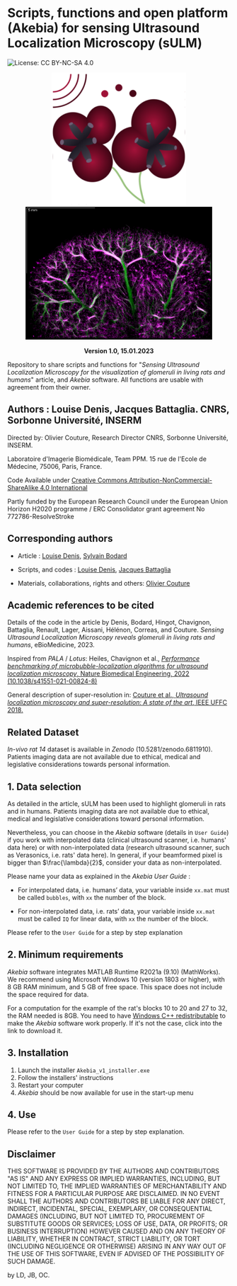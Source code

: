 # Scripts, functions and open platform (Akebia) for sensing Ultrasound Localization Microscopy (sULM)

![License: CC BY-NC-SA 4.0](https://img.shields.io/badge/License-CC%20BY--NC--SA%204.0-lightgrey.svg)

<p align="center">
<img src="/Images/logo_akebia.png" height="300">
<img src="/Images/Rat14Kidney_Density.png" height="300">
</p>
<p align = "center">
<b>Version 1.0, 15.01.2023</b>
</p>

Repository to share scripts and functions for "_Sensing Ultrasound Localization Microscopy for the visualization of glomeruli in living rats and humans_" article, and <em>Akebia</em> software. All functions are usable with agreement from their owner.

## Authors : Louise Denis, Jacques Battaglia. CNRS, Sorbonne Université, INSERM 
Directed by: Olivier Couture, Research Director CNRS, Sorbonne Université, INSERM.

Laboratoire d'Imagerie Biomédicale, Team PPM. 15 rue de l'Ecole de Médecine, 75006, Paris, France.

Code Available under [Creative Commons Attribution-NonCommercial-ShareAlike 4.0 International](https://creativecommons.org/licenses/by-nc-sa/4.0/)  

Partly funded by the European Research Council under the European Union Horizon H2020 programme / ERC Consolidator grant agreement No 772786-ResolveStroke

## Corresponding authors
* Article : [Louise Denis](mailto:louise.denis@sorbonne-universite.fr), [Sylvain Bodard](mailto:sylvain.bodard@aphp.fr) 

* Scripts, and codes : [Louise Denis](mailto:louise.denis@sorbonne-universite.fr), [Jacques Battaglia](mailto:jacques.battaglia@sorbonne-universite.fr)

* Materials, collaborations, rights and others: [Olivier Couture](mailto:olivier.couture@sorbonne-universite.fr)

## Academic references to be cited
Details of the code in the article by Denis, Bodard, Hingot, Chavignon, Battaglia, Renault, Lager, Aissani, Hélénon, Correas, and Couture. _Sensing Ultrasound Localization Microscopy reveals glomeruli in living rats and humans_, eBioMedicine, 2023. 

Inspired from <em>PALA</em> / <em>Lotus</em>: Heiles, Chavignon et al., [_Performance benchmarking of microbubble-localization algorithms for ultrasound localization microscopy_, Nature Biomedical Engineering, 2022 (10.1038/s41551-021-00824-8)](https://www.nature.com/articles/s41551-021-00824-8)

General description of super-resolution in: [Couture et al., _Ultrasound localization microscopy and super-resolution: A state of the art_, IEEE UFFC 2018.](https://doi.org/10.1109/TUFFC.2018.2850811)

## Related Dataset
_In-vivo rat 14_ dataset is available in <em>Zenodo</em> (10.5281/zenodo.6811910). Patients imaging data are not available due to ethical, medical and legislative considerations towards personal information. 

## 1. Data selection
As detailed in the article, sULM has been used to highlight glomeruli in rats and in humans. Patients imaging data are not available due to ethical, medical and legislative considerations toward personal information. 

Nevertheless, you can choose in the <em>Akebia</em> software (details in `User Guide`) if you work with interpolated data (clinical ultrasound scanner, i.e. humans' data here) or with non-interpolated data (research ultrasound scanner, such as Verasonics, i.e. rats' data here). In general, if your beamformed pixel is bigger than $\frac{\lambda}{2}$, consider your data as non-interpolated.

Please name your data as explained in the <em>Akebia User Guide</em> :

* For interpolated data, i.e. humans’ data, your variable inside `xx.mat` must be called `bubbles`, with `xx` the number of the block.

* For non-interpolated data, i.e. rats’ data, your variable inside `xx.mat` must be called `IQ` for linear data, with `xx` the number of the block.

Please refer to the `User Guide` for a step by step explanation

## 2. Minimum requirements

<em>Akebia</em> software integrates MATLAB Runtime R2021a (9.10) (MathWorks). We recommend using Microsoft Windows 10 (version 1803 or higher), with 8 GB RAM minimum, and 5 GB of free space. This space does not include the space required for data.

For a computation for the example of the rat's blocks 10 to 20 and 27 to 32, the RAM needed is 8GB. You need to have [Windows C++ redistributable](https://docs.microsoft.com/en-US/cpp/windows/latest-supported-vc-redist?view=msvc-170) to make the <em>Akebia</em> software work properly. If it's not the case, click into the link to download it.

## 3. Installation
1. Launch the installer `Akebia_v1_installer.exe`
1. Follow the installers' instructions
1. Restart your computer
1. <em>Akebia</em> should be now available for use in the start-up menu

## 4. Use
Please refer to the `User Guide` for a step by step explanation.

## Disclaimer
THIS SOFTWARE IS PROVIDED BY THE AUTHORS AND CONTRIBUTORS "AS IS" AND ANY EXPRESS OR IMPLIED WARRANTIES, INCLUDING, BUT NOT LIMITED TO, THE IMPLIED WARRANTIES OF MERCHANTABILITY AND FITNESS FOR A PARTICULAR PURPOSE ARE DISCLAIMED. IN NO EVENT SHALL THE AUTHORS AND CONTRIBUTORS BE LIABLE FOR ANY DIRECT, INDIRECT, INCIDENTAL, SPECIAL, EXEMPLARY, OR CONSEQUENTIAL DAMAGES (INCLUDING, BUT NOT LIMITED TO, PROCUREMENT OF SUBSTITUTE GOODS OR SERVICES; LOSS OF USE, DATA, OR PROFITS; OR BUSINESS INTERRUPTION) HOWEVER CAUSED AND ON ANY THEORY OF LIABILITY, WHETHER IN CONTRACT, STRICT LIABILITY, OR TORT (INCLUDING NEGLIGENCE OR OTHERWISE) ARISING IN ANY WAY OUT OF THE USE OF THIS SOFTWARE, EVEN IF ADVISED OF THE POSSIBILITY OF SUCH DAMAGE.

by LD, JB, OC.
